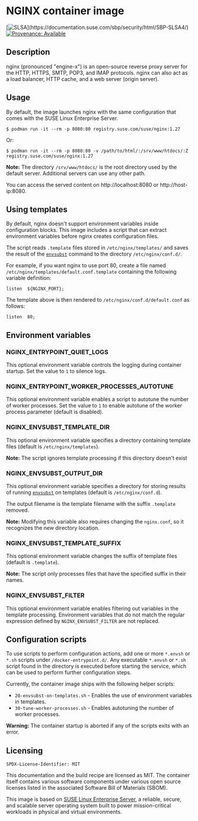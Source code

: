 # NGINX container image


[![SLSA](https://img.shields.io/badge/SLSA_(v0.1)-Level_4-Green)](https://documentation.suse.com/sbp/security/html/SBP-SLSA4/)
[![Provenance: Available](https://img.shields.io/badge/Provenance-Available-Green)](https://documentation.suse.com/container/all/html/Container-guide/index.html#container-verify)

## Description

nginx (pronounced "engine-x") is an open-source reverse proxy server for the HTTP, HTTPS, SMTP, POP3, and IMAP protocols. nginx can also act as a load balancer, HTTP cache, and a web server (origin server).

## Usage

By default, the image launches nginx with the same configuration that comes with the SUSE Linux Enterprise Server.

```ShellSession
$ podman run -it --rm -p 8080:80 registry.suse.com/suse/nginx:1.27
```

Or:

```ShellSession
$ podman run -it --rm -p 8080:80 -v /path/to/html/:/srv/www/htdocs/:Z registry.suse.com/suse/nginx:1.27
```

**Note:** The directory `/srv/www/htdocs/` is the root directory used by the default server. Additional servers can use any other path.

You can access the served content on http://localhost:8080 or http://host-ip:8080.

## Using templates

By default, nginx doesn't support environment variables inside configuration blocks. This image includes a script that can extract environment variables before nginx creates configuration files.

The script reads `.template` files stored in `/etc/nginx/templates/` and saves the result of the [`envsubst`](https://www.gnu.org/software/gettext/manual/html_node/envsubst-Invocation.html) command to the directory `/etc/nginx/conf.d/`.

For example, if you want nginx to use port 80, create a file named `/etc/nginx/templates/default.conf.template` containing the following variable definition:

```nginx
listen  ${NGINX_PORT};
```

The template above is then rendered to `/etc/nginx/conf.d/default.conf` as follows:

```nginx
listen  80;
```

## Environment variables

### NGINX_ENTRYPOINT_QUIET_LOGS

This optional environment variable controls the logging during container startup. Set the value to `1` to silence logs.

### NGINX_ENTRYPOINT_WORKER_PROCESSES_AUTOTUNE

This optional environment variable enables a script to autotune the number of worker processes. Set the value to `1` to enable autotune of the worker process parameter (default is disabled).

### NGINX_ENVSUBST_TEMPLATE_DIR

This optional environment variable specifies a directory containing template files (default is `/etc/nginx/templates`).

**Note:** The script ignores template processing if this directory doesn't exist

### NGINX_ENVSUBST_OUTPUT_DIR

This optional environment variable specifies a directory for storing results of running [`envsubst`](https://www.gnu.org/software/gettext/manual/html_node/envsubst-Invocation.html) on templates (default is `/etc/nginx/conf.d`).

The output filename is the template filename with the suffix `.template` removed.

**Note:** Modifying this variable also requires changing the `nginx.conf`, so it recognizes the new directory location.

### NGINX_ENVSUBST_TEMPLATE_SUFFIX

This optional environment variable changes the suffix of template files (default is `.template`).

**Note:** The script only processes files that have the specified suffix in their names.

### NGINX_ENVSUBST_FILTER

This optional environment variable enables filtering out variables in the template processing. Environment variables that do not match the regular expression defined by `NGINX_ENVSUBST_FILTER` are not replaced.

## Configuration scripts

To use scripts to perform configuration actions, add one or more `*.envsh` or `*.sh` scripts under `/docker-entrypoint.d/`. Any executable `*.envsh` or `*.sh` script found in the directory is executed before starting the service, which can be used to perform further configuration steps.

Currently, the container image ships with the following helper scripts:

- `20-envsubst-on-templates.sh` - Enables the use of environment variables in templates.
- `30-tune-worker-processes.sh` - Enables autotuning the number of worker processes.

**Warning:** The container startup is aborted if any of the scripts exits with an error.

## Licensing

`SPDX-License-Identifier: MIT`

This documentation and the build recipe are licensed as MIT.
The container itself contains various software components under various open source licenses listed in the associated
Software Bill of Materials (SBOM).

This image is based on [SUSE Linux Enterprise Server](https://www.suse.com/products/server/), a reliable,
secure, and scalable server operating system built to power mission-critical workloads in physical and virtual environments.